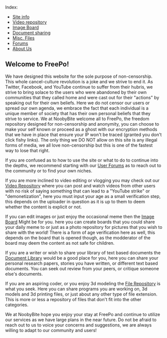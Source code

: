 Index:
 - [Site info](/Info.html)
 - [Video repository](/Videos.html)
 - [Image Board](/Pictures.html)
 - [Document sharing](/Documents.html)
 - [Misc. Files](/Files.html)
 - [Forums](/Forums.html)
 - [About Us](/Contact.html)

## Welcome to FreePo!
We have designed this website for the sole purpose of non-censorship. This whole cancel-culture revolution is a joke and we strive to end it. As Twitter, Facebook, and YouTube continue to suffer from their hubris, we strive to bring solace to the users who were abandoned by their own communities that they called home and were cast out for their "actions" by speaking out for their own beliefs. Here we do not censor our users or spread our own agenda, we embrace the fact that each individual is a unique member of society that has their own personal beliefs that they strive to service. We at NoobyBite welcome all to FreePo, the freedom repository designed for non-censorship and anonymity, you can choose to make your self known or proceed as a ghost with our encryption methods that we have in place that ensure your IP won't be traced (granted you don't click fishy links). The only thing we DO NOT allow on this site is any illegal forms of media, we all love non-censorship but this is one of the fastest way to lose that right.

If you are confused as to how to use the site or what to do to continue into the depths, we recommend starting with our  [User Forums](Forums.html)  as to reach out to the community or to find your own niches.

If you are more inclined to video editing or vlogging you may check out our  [Video Repository](Videos.html)  where you can post and watch videos from other users with no risk of saying something that can lead to a "YouTube strike" or "demonetization", here you must input your age as a small verification step, this depends on the uploader in question as it is up to them to deem whether the content is explicit or not.

If you can edit images or just enjoy the occasional meme then the  [Image Board](Pictures.html)  Might be for you. here you can create boards that you could share your daily meme to or just as a photo repository for pictures that you wish to share with the world! There is a form of age verification here as well, this depends on the board that is opened though, as the modderator of the board may deem the content as not safe for children.

If you are a writer or wish to share your library of text based documents the  [Document Library](Documents.html)  would be a good place for you, here you can share your personal research papers, stories you have written, or different text based documents. You can seek out review from your peers, or critique someone else's documents.

If you are an aspiring coder, or you enjoy 3d modeling the  [File Repository](Files.html)  is what you seek. Here you can share programs you are working on, 3d models and 3d printing files, or just about any other type of file extension. This is more or less a repository of files that don't fit into the other categories.

We at NoobyBite hope you enjoy your stay at FreePo and continue to utilize our services as we have large plans in the near future. Do not be afraid to reach out to us to voice your concerns and suggestions, we are always willing to adapt to our community and users!
